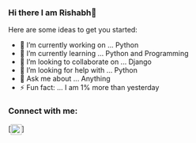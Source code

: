 ### Hi there I am Rishabh👋

Here are some ideas to get you started:

- 🔭 I’m currently working on ... Python
- 🌱 I’m currently learning ... Python and Programming
- 👯 I’m looking to collaborate on ... Django 
- 🤔 I’m looking for help with ... Python
- 💬 Ask me about ... Anything
- ⚡ Fun fact: ... I am 1% more than yesterday

### Connect with me:

[<img align='center' width='22px' src='https://images.unsplash.com/photo-1621242941716-afc772a012c9?crop=entropy&cs=tinysrgb&fit=crop&fm=jpg&h=900&ixid=MnwxfDB8MXxyYW5kb218fHx8fHx8fHwxNjIxNzU0NTM2&ixlib=rb-1.2.1&q=80&utm_campaign=api-credit&utm_medium=referral&utm_source=unsplash_source&w=1600'/>]

